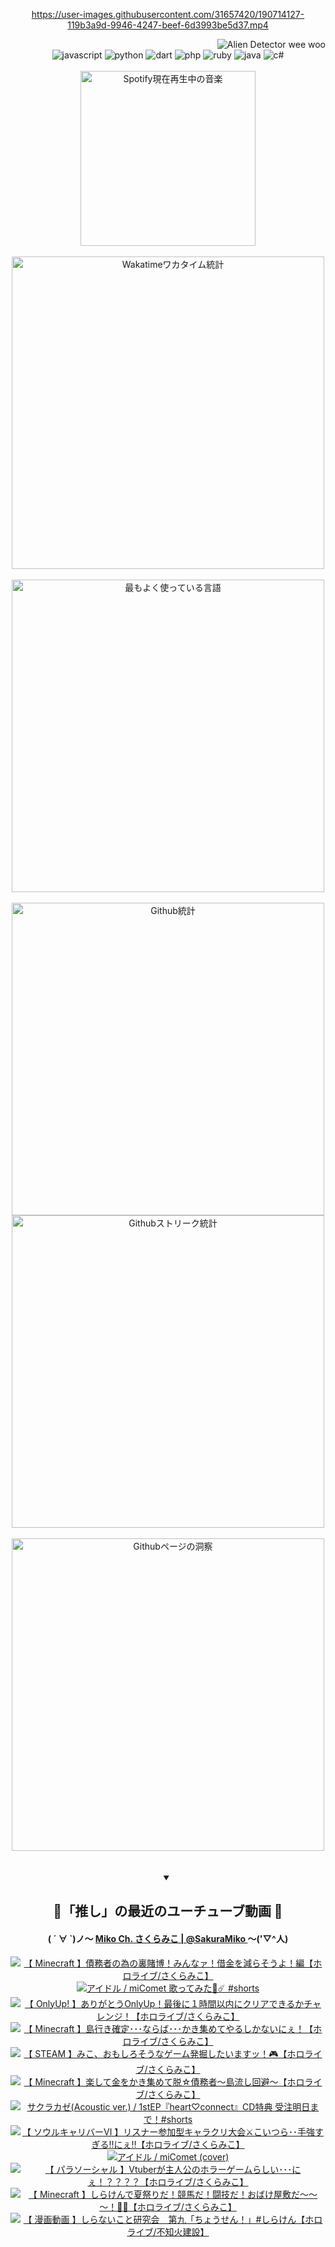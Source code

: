 <!-- START: HERO IMAGE GIF ////////// ////////// ////////// -->
<!-- <img src="@/../assets/img/gaming/ghost-of-tsushima.gif" width="100%"  alt="nellyXinwei's Hero Gif Image"/> -->
<!-- END: HERO IMAGE GIF ////////// ////////// ////////// -->

<div align="center" >  
  
<!-- START:ワンピース 第1015話「ルフィはRED ROCを使う」 -->
<https://user-images.githubusercontent.com/31657420/190714127-119b3a9d-9946-4247-beef-6d3993be5d37.mp4>
<!-- END:ワンピース 第1015話「ルフィはRED ROCを使う」 -->

<!-- START:VISITOR COUNTER -->
<div width="100%" align="right">
<img src="https://komarev.com/ghpvc/?username=nellyXinwei&label=🛸&color=grey&style=for-the-badge&labelcolor=ffffff" alt="Alien Detector wee woo"/>
</div>
<!-- END:VISITOR COUNTER -->

<!-- START: PROGRAMMING LANGUAGES -->
<!-- 色彩 Color Scheme:
#961E3A, #8A0D42, #5A0640, #4F265E, #2B355A, #3E759B, #CC4246,
#BB2649, #AD1052, #700750, #633075, #364270, #4E92C2, #FF5357
Sauce: https://www.webcreatorbox.com/inspiration/pantone-2023
-->

<img src="https://img.shields.io/badge/javascript%20-%23BB2649.svg?&style=for-the-badge&logo=javascript&logoColor=white&labelColor=961E3A" alt="javascript"/>
<img src="https://img.shields.io/badge/python%20-%23AD1052.svg?&style=for-the-badge&logo=python&logoColor=white&labelColor=8A0D42" alt="python" />
<img src="https://img.shields.io/badge/dart%20-%23700750.svg?&style=for-the-badge&logo=dart&logoColor=white&labelColor=5A0640" alt="dart"/>
<img src="https://img.shields.io/badge/php%20-%23633075.svg?&style=for-the-badge&logo=php&logoColor=white&labelColor=4F265E" alt="php"/>
<img src="https://img.shields.io/badge/ruby%20-%23364270.svg?&style=for-the-badge&logo=ruby&logoColor=white&labelColor=2B355A" alt="ruby"/>
<img src="https://img.shields.io/badge/java%20-%234E92C2.svg?&style=for-the-badge&logo=openjdk&logoColor=white&labelColor=3E759B" alt="java"/>
<img src="https://img.shields.io/badge/c%23-%23FF5357.svg?style=for-the-badge&logo=c-sharp&logoColor=white&labelColor=CC4246" alt="c#"/>  
<!-- END: PROGRAMMING LANGUAGES -->

<br>
<br>

<!-- START: MUSIC STATUS -->
  <!-- <a href="https://newojima-gsrs-20220114.vercel.app/api/now-playing?open">
    <img src="https://newojima-gsrs-20220114.vercel.app/api/now-playing" alt="Spotify現在再生中の音楽">
  </a> -->
  <img src="https://newojima-grss-20230114.vercel.app/api/spotify?border_color=transparent" alt="Spotify現在再生中の音楽" width="280px">
<!-- END: MUSIC STATUS -->

<br>
<br>

<!-- START: GITHUB STATUS -->
<!-- 色彩 Color Scheme:  #BB2649, #AD1052, #700750, #633075 -->
<img align="center" src="https://newojima-grs-20230109.vercel.app/api/wakatime?username=newojima&layout=compact&langs_count=10&locale=ja&hide_title=false&title_color=fff&hide_border=true&text_color=fff&bg_color=BB2649,BB2649,633075,633075&hide=other,css,html,bash,xml,git%20config,makefile,properties,yaml,markdown,text,json,jsx" alt="Wakatimeワカタイム統計" width="500px"/>

<br>
<br>

<!-- 色彩 Color Scheme:  #633075, #364270, #4E92C2 -->
  <img align="center" src="https://newojima-grs-20230109.vercel.app/api/top-langs?username=newojima&layout=compact&text_color=fff&icon_color=fff&hide_border=true&&locale=ja&hide_title=false&title_color=fff&include_all_commits=true&card_width=445&langs_count=11&hide=c%23,powershell,shaderlab,hlsl,makefile,jupyter%20notebook,python,html,css,shell,batchfile,less,liquid,hack,scss&bg_color=4F265E,633075,4E92C2" alt="最もよく使っている言語" width="500px"/>

<br>
<br>

<!-- 色彩 Color Scheme:  #4E92C2, #FF5357 -->
  <img align="center" src="https://newojima-grs-20230109.vercel.app/api?username=newojima&rank_icon=github&show_icons=true&&locale=ja&title_color=fff&text_color=fff&icon_color=fff&hide_border=true&hide_title=false&count_private=true&include_all_commits=true&card_width=495&disable_animations=true&bg_color=4E92C2,4E92C2,FF5357" alt="Github統計" width="500px"/>

<br>

<img align="center" src="https://streak-stats.demolab.com?user=newojima&theme=dark&hide_border=true&locale=ja&ring=BB2649&stroke=222222&background=151515&sideLabels=BB2649&currStreakLabel=ffffff&border=BB2649&fire=FF5357&currStreakNum=ffffff&sideNums=FF5357&dates=ffffff" alt="Githubストリーク統計" width="500px"/>

<br>
<br>

  <img align="center" width="500px" src="@/../assets/img/page-insights.svg" alt="Githubページの洞察"/>
  
</div>
<!-- END: GITHUB STATUS -->

<br>
<br>

<div align="center">
<details open>
  <summary>

  </summary>

  <h2 align="center">🌸「推し」の最近のユーチューブ動画 🌸</h2>
  <h4>
  ( ´ ∀ `)ノ～ 
  <a href="https://www.youtube.com/@SakuraMiko">Miko Ch. さくらみこ | @SakuraMiko
  </a>
   ～('▽^人)
  </h4>

  <!-- BEGIN YOUTUBE-CARDS -->
<a href="https://www.youtube.com/watch?v=Jdl-OXC88gM"><img src="https://ytcards.demolab.com/?id=Jdl-OXC88gM&title=%E3%80%90+Minecraft+%E3%80%91%E5%82%B5%E5%8B%99%E8%80%85%E3%81%AE%E7%82%BA%E3%81%AE%E8%A3%8F%E8%B3%AD%E5%8D%9A%EF%BC%81%E3%81%BF%E3%82%93%E3%81%AA%E3%82%A1%EF%BC%81%E5%80%9F%E9%87%91%E3%82%92%E6%B8%9B%E3%82%89%E3%81%9D%E3%81%86%E3%82%88%EF%BC%81%E7%B7%A8%E3%80%90%E3%83%9B%E3%83%AD%E3%83%A9%E3%82%A4%E3%83%96%2F%E3%81%95%E3%81%8F%E3%82%89%E3%81%BF%E3%81%93%E3%80%91&lang=ja&timestamp=1694875277&background_color=%230d1117&title_color=%23ffffff&stats_color=%23dedede&max_title_lines=1&width=187&border_radius=5&duration=8879" alt="【 Minecraft 】債務者の為の裏賭博！みんなァ！借金を減らそうよ！編【ホロライブ/さくらみこ】" title="【 Minecraft 】債務者の為の裏賭博！みんなァ！借金を減らそうよ！編【ホロライブ/さくらみこ】"></a>
<a href="https://www.youtube.com/watch?v=ywEktChYhy8"><img src="https://ytcards.demolab.com/?id=ywEktChYhy8&title=%E3%82%A2%E3%82%A4%E3%83%89%E3%83%AB+%2F+miComet++%E6%AD%8C%E3%81%A3%E3%81%A6%E3%81%BF%E3%81%9F%F0%9F%8C%B8%E2%98%84%EF%B8%8F+%23shorts&lang=ja&timestamp=1694401224&background_color=%230d1117&title_color=%23ffffff&stats_color=%23dedede&max_title_lines=1&width=187&border_radius=5&duration=50" alt="アイドル / miComet  歌ってみた🌸☄️ #shorts" title="アイドル / miComet  歌ってみた🌸☄️ #shorts"></a>
<a href="https://www.youtube.com/watch?v=TcO205MzCXE"><img src="https://ytcards.demolab.com/?id=TcO205MzCXE&title=%E3%80%90+OnlyUp%21+%E3%80%91%E3%81%82%E3%82%8A%E3%81%8C%E3%81%A8%E3%81%86OnlyUp%EF%BC%81%E6%9C%80%E5%BE%8C%E3%81%AB%EF%BC%91%E6%99%82%E9%96%93%E4%BB%A5%E5%86%85%E3%81%AB%E3%82%AF%E3%83%AA%E3%82%A2%E3%81%A7%E3%81%8D%E3%82%8B%E3%81%8B%E3%83%81%E3%83%A3%E3%83%AC%E3%83%B3%E3%82%B8%EF%BC%81%E3%80%90%E3%83%9B%E3%83%AD%E3%83%A9%E3%82%A4%E3%83%96%2F%E3%81%95%E3%81%8F%E3%82%89%E3%81%BF%E3%81%93%E3%80%91&lang=ja&timestamp=1694182759&background_color=%230d1117&title_color=%23ffffff&stats_color=%23dedede&max_title_lines=1&width=187&border_radius=5&duration=7261" alt="【 OnlyUp! 】ありがとうOnlyUp！最後に１時間以内にクリアできるかチャレンジ！【ホロライブ/さくらみこ】" title="【 OnlyUp! 】ありがとうOnlyUp！最後に１時間以内にクリアできるかチャレンジ！【ホロライブ/さくらみこ】"></a>
<a href="https://www.youtube.com/watch?v=frY54Y8uHWk"><img src="https://ytcards.demolab.com/?id=frY54Y8uHWk&title=%E3%80%90+Minecraft+%E3%80%91%E5%B3%B6%E8%A1%8C%E3%81%8D%E7%A2%BA%E5%AE%9A%EF%BD%A5%EF%BD%A5%EF%BD%A5%E3%81%AA%E3%82%89%E3%81%B0%EF%BD%A5%EF%BD%A5%EF%BD%A5%E3%81%8B%E3%81%8D%E9%9B%86%E3%82%81%E3%81%A6%E3%82%84%E3%82%8B%E3%81%97%E3%81%8B%E3%81%AA%E3%81%84%E3%81%AB%E3%81%87%EF%BC%81%E3%80%90%E3%83%9B%E3%83%AD%E3%83%A9%E3%82%A4%E3%83%96%2F%E3%81%95%E3%81%8F%E3%82%89%E3%81%BF%E3%81%93%E3%80%91&lang=ja&timestamp=1694011468&background_color=%230d1117&title_color=%23ffffff&stats_color=%23dedede&max_title_lines=1&width=187&border_radius=5&duration=8981" alt="【 Minecraft 】島行き確定･･･ならば･･･かき集めてやるしかないにぇ！【ホロライブ/さくらみこ】" title="【 Minecraft 】島行き確定･･･ならば･･･かき集めてやるしかないにぇ！【ホロライブ/さくらみこ】"></a>
<a href="https://www.youtube.com/watch?v=b14c9OCoBpI"><img src="https://ytcards.demolab.com/?id=b14c9OCoBpI&title=%E3%80%90+STEAM+%E3%80%91%E3%81%BF%E3%81%93%E3%80%81%E3%81%8A%E3%82%82%E3%81%97%E3%82%8D%E3%81%9D%E3%81%86%E3%81%AA%E3%82%B2%E3%83%BC%E3%83%A0%E7%99%BA%E6%8E%98%E3%81%97%E3%81%9F%E3%81%84%E3%81%BE%E3%81%99%E3%83%83%EF%BC%81%F0%9F%8E%AE%E3%80%90%E3%83%9B%E3%83%AD%E3%83%A9%E3%82%A4%E3%83%96%2F%E3%81%95%E3%81%8F%E3%82%89%E3%81%BF%E3%81%93%E3%80%91&lang=ja&timestamp=1693925713&background_color=%230d1117&title_color=%23ffffff&stats_color=%23dedede&max_title_lines=1&width=187&border_radius=5&duration=9871" alt="【 STEAM 】みこ、おもしろそうなゲーム発掘したいますッ！🎮【ホロライブ/さくらみこ】" title="【 STEAM 】みこ、おもしろそうなゲーム発掘したいますッ！🎮【ホロライブ/さくらみこ】"></a>
<a href="https://www.youtube.com/watch?v=9PAFtxnpfDA"><img src="https://ytcards.demolab.com/?id=9PAFtxnpfDA&title=%E3%80%90+Minecraft+%E3%80%91%E6%A5%BD%E3%81%97%E3%81%A6%E9%87%91%E3%82%92%E3%81%8B%E3%81%8D%E9%9B%86%E3%82%81%E3%81%A6%E8%84%B1%E2%98%86%E5%82%B5%E5%8B%99%E8%80%85%EF%BD%9E%E5%B3%B6%E6%B5%81%E3%81%97%E5%9B%9E%E9%81%BF%EF%BD%9E%E3%80%90%E3%83%9B%E3%83%AD%E3%83%A9%E3%82%A4%E3%83%96%2F%E3%81%95%E3%81%8F%E3%82%89%E3%81%BF%E3%81%93%E3%80%91&lang=ja&timestamp=1693751691&background_color=%230d1117&title_color=%23ffffff&stats_color=%23dedede&max_title_lines=1&width=187&border_radius=5&duration=8693" alt="【 Minecraft 】楽して金をかき集めて脱☆債務者～島流し回避～【ホロライブ/さくらみこ】" title="【 Minecraft 】楽して金をかき集めて脱☆債務者～島流し回避～【ホロライブ/さくらみこ】"></a>
<a href="https://www.youtube.com/watch?v=oReCNj7w5Fo"><img src="https://ytcards.demolab.com/?id=oReCNj7w5Fo&title=%E3%82%B5%E3%82%AF%E3%83%A9%E3%82%AB%E3%82%BC%28Acoustic+ver.%29+%2F+1stEP%E3%80%8Eheart%E2%99%A1connect%E3%80%8FCD%E7%89%B9%E5%85%B8+%E5%8F%97%E6%B3%A8%E6%98%8E%E6%97%A5%E3%81%BE%E3%81%A7%EF%BC%81%23shorts&lang=ja&timestamp=1693739055&background_color=%230d1117&title_color=%23ffffff&stats_color=%23dedede&max_title_lines=1&width=187&border_radius=5&duration=30" alt="サクラカゼ(Acoustic ver.) / 1stEP『heart♡connect』CD特典 受注明日まで！#shorts" title="サクラカゼ(Acoustic ver.) / 1stEP『heart♡connect』CD特典 受注明日まで！#shorts"></a>
<a href="https://www.youtube.com/watch?v=epbcRgGhzEA"><img src="https://ytcards.demolab.com/?id=epbcRgGhzEA&title=%E3%80%90+%E3%82%BD%E3%82%A6%E3%83%AB%E3%82%AD%E3%83%A3%E3%83%AA%E3%83%90%E3%83%BC%E2%85%A5+%E3%80%91%E3%83%AA%E3%82%B9%E3%83%8A%E3%83%BC%E5%8F%82%E5%8A%A0%E5%9E%8B%E3%82%AD%E3%83%A3%E3%83%A9%E3%82%AF%E3%83%AA%E5%A4%A7%E4%BC%9A%E2%9A%94%E3%81%93%E3%81%84%E3%81%A4%E3%82%89%EF%BD%A5%EF%BD%A5%E6%89%8B%E5%BC%B7%E3%81%99%E3%81%8E%E3%82%8B%E2%80%BC%E3%81%AB%E3%81%87%E2%80%BC%E3%80%90%E3%83%9B%E3%83%AD%E3%83%A9%E3%82%A4%E3%83%96%2F%E3%81%95%E3%81%8F%E3%82%89%E3%81%BF%E3%81%93%E3%80%91&lang=ja&timestamp=1693666296&background_color=%230d1117&title_color=%23ffffff&stats_color=%23dedede&max_title_lines=1&width=187&border_radius=5&duration=9503" alt="【 ソウルキャリバーⅥ 】リスナー参加型キャラクリ大会⚔こいつら･･手強すぎる‼にぇ‼【ホロライブ/さくらみこ】" title="【 ソウルキャリバーⅥ 】リスナー参加型キャラクリ大会⚔こいつら･･手強すぎる‼にぇ‼【ホロライブ/さくらみこ】"></a>
<a href="https://www.youtube.com/watch?v=4kCzI6xbQoo"><img src="https://ytcards.demolab.com/?id=4kCzI6xbQoo&title=%E3%82%A2%E3%82%A4%E3%83%89%E3%83%AB+%2F+miComet+%28cover%29&lang=ja&timestamp=1693479612&background_color=%230d1117&title_color=%23ffffff&stats_color=%23dedede&max_title_lines=1&width=187&border_radius=5&duration=214" alt="アイドル / miComet (cover)" title="アイドル / miComet (cover)"></a>
<a href="https://www.youtube.com/watch?v=FBEuUJTGdDo"><img src="https://ytcards.demolab.com/?id=FBEuUJTGdDo&title=%E3%80%90+%E3%83%91%E3%83%A9%E3%82%BD%E3%83%BC%E3%82%B7%E3%83%A3%E3%83%AB+%E3%80%91Vtuber%E3%81%8C%E4%B8%BB%E4%BA%BA%E5%85%AC%E3%81%AE%E3%83%9B%E3%83%A9%E3%83%BC%E3%82%B2%E3%83%BC%E3%83%A0%E3%82%89%E3%81%97%E3%81%84%EF%BD%A5%EF%BD%A5%EF%BD%A5%E3%81%AB%E3%81%87%EF%BC%81%EF%BC%9F%EF%BC%9F%EF%BC%9F%EF%BC%9F%E3%80%90%E3%83%9B%E3%83%AD%E3%83%A9%E3%82%A4%E3%83%96%2F%E3%81%95%E3%81%8F%E3%82%89%E3%81%BF%E3%81%93%E3%80%91&lang=ja&timestamp=1693402839&background_color=%230d1117&title_color=%23ffffff&stats_color=%23dedede&max_title_lines=1&width=187&border_radius=5&duration=8967" alt="【 パラソーシャル 】Vtuberが主人公のホラーゲームらしい･･･にぇ！？？？？【ホロライブ/さくらみこ】" title="【 パラソーシャル 】Vtuberが主人公のホラーゲームらしい･･･にぇ！？？？？【ホロライブ/さくらみこ】"></a>
<a href="https://www.youtube.com/watch?v=zgJxNMOyAWY"><img src="https://ytcards.demolab.com/?id=zgJxNMOyAWY&title=%E3%80%90+Minecraft+%E3%80%91%E3%81%97%E3%82%89%E3%81%91%E3%82%93%E3%81%A7%E5%A4%8F%E7%A5%AD%E3%82%8A%E3%81%A0%EF%BC%81%E7%AB%B6%E9%A6%AC%E3%81%A0%EF%BC%81%E9%97%98%E6%8A%80%E3%81%A0%EF%BC%81%E3%81%8A%E3%81%B0%E3%81%91%E5%B1%8B%E6%95%B7%E3%81%A0%EF%BD%9E%EF%BD%9E%EF%BD%9E%EF%BC%81%F0%9F%91%BB%F0%9F%8E%86%E3%80%90%E3%83%9B%E3%83%AD%E3%83%A9%E3%82%A4%E3%83%96%2F%E3%81%95%E3%81%8F%E3%82%89%E3%81%BF%E3%81%93%E3%80%91&lang=ja&timestamp=1693325625&background_color=%230d1117&title_color=%23ffffff&stats_color=%23dedede&max_title_lines=1&width=187&border_radius=5&duration=22366" alt="【 Minecraft 】しらけんで夏祭りだ！競馬だ！闘技だ！おばけ屋敷だ～～～！👻🎆【ホロライブ/さくらみこ】" title="【 Minecraft 】しらけんで夏祭りだ！競馬だ！闘技だ！おばけ屋敷だ～～～！👻🎆【ホロライブ/さくらみこ】"></a>
<a href="https://www.youtube.com/watch?v=GZ048um4dJQ"><img src="https://ytcards.demolab.com/?id=GZ048um4dJQ&title=%E3%80%90+%E6%BC%AB%E7%94%BB%E5%8B%95%E7%94%BB+%E3%80%91%E3%81%97%E3%82%89%E3%81%AA%E3%81%84%E3%81%93%E3%81%A8%E7%A0%94%E7%A9%B6%E4%BC%9A%E3%80%80%E7%AC%AC%E4%B9%9D%E3%80%8C%E3%81%A1%E3%82%87%E3%81%86%E3%81%9B%E3%82%93%EF%BC%81%E3%80%8D%23%E3%81%97%E3%82%89%E3%81%91%E3%82%93%E3%80%90%E3%83%9B%E3%83%AD%E3%83%A9%E3%82%A4%E3%83%96%2F%E4%B8%8D%E7%9F%A5%E7%81%AB%E5%BB%BA%E8%A8%AD%E3%80%91&lang=ja&timestamp=1693230311&background_color=%230d1117&title_color=%23ffffff&stats_color=%23dedede&max_title_lines=1&width=187&border_radius=5&duration=242" alt="【 漫画動画 】しらないこと研究会　第九「ちょうせん！」#しらけん【ホロライブ/不知火建設】" title="【 漫画動画 】しらないこと研究会　第九「ちょうせん！」#しらけん【ホロライブ/不知火建設】"></a>
<!-- END YOUTUBE-CARDS -->

</div>
  
</details>
